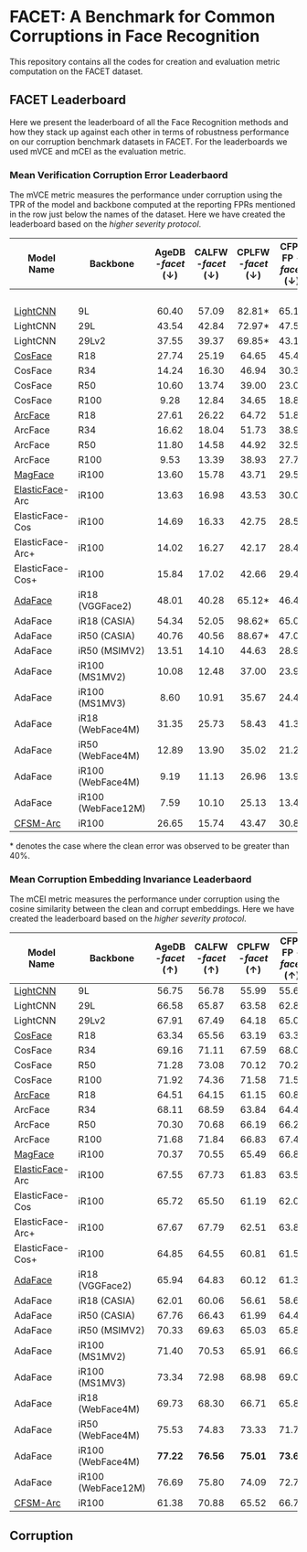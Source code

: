 # FACET: A Benchmark for Common Corruptions in Face Recognition
This repository contains all the codes for creation and evaluation metric computation on the FACET dataset.

## FACET Leaderboard
Here we present the leaderboard of all the Face Recognition methods and how they stack up against each other in terms of robustness performance on our corruption benchmark datasets in FACET. For the leaderboards we used mVCE and mCEI as the evaluation metric.

### Mean Verification Corruption Error Leaderbaord
The mVCE metric measures the performance under corruption using the TPR of the model and backbone computed at the reporting FPRs mentioned in the row just below the names of the dataset. Here we have created the leaderboard based on the _higher severity protocol_.

| Model Name       | Backbone           |   AgeDB -_facet_ (&darr;)  |   CALFW -_facet_ (&darr;) |   CPLFW -_facet_ (&darr;) |  CFP-FP -_facet_ (&darr;) |  IJB-C -_facet_ (&darr;) |  IJB-C -_facet_ (&darr;) |  IJB-C -_facet_ (&darr;) |
|------------------|--------------------|:-----:|:-----:|:------:|:------:|:------:|:------:|:------:|
|                  |                    |       |       |        |        |  1e-4  |  1e-5  |  1e-6  |
| [LightCNN](https://github.com/AlfredXiangWu/LightCNN#)         | 9L                 | 60.40 | 57.09 | 82.81* |  65.14 |  60.67 |  71.63 |  81.71 |
| LightCNN         | 29L                | 43.54 | 42.84 | 72.97* |  47.54 |  43.17 |  58.47 |  71.57 |
| LightCNN         | 29Lv2              | 37.55 | 39.37 | 69.85* |  43.16 |  40.56 |  63.17 |  82.66 |
| [CosFace](https://github.com/deepinsight/insightface)          | R18                | 27.74 | 25.19 |  64.65 |  45.46 |  24.63 |  34.25 |  44.05 |
| CosFace          | R34                | 14.24 | 16.30 |  46.94 |  30.33 |  14.11 |  22.58 |  33.46 |
| CosFace          | R50                | 10.60 | 13.74 |  39.00 |  23.03 |  12.31 |  23.73 |  41.84 |
| CosFace          | R100               |  9.28 | 12.84 |  34.65 |  18.80 |  12.69 |  25.16 |  50.87 |
| [ArcFace](https://github.com/deepinsight/insightface)          | R18                | 27.61 | 26.22 |  64.72 |  51.87 |  22.72 |  31.57 |  41.12 |
| ArcFace          | R34                | 16.62 | 18.04 |  51.73 |  38.99 |  16.56 |  24.21 |  35.72 |
| ArcFace          | R50                | 11.80 | 14.58 |  44.92 |  32.59 |  13.39 |  19.51 |  27.85 |
| ArcFace          | R100               |  9.53 | 13.39 |  38.93 |  27.76 |  11.94 |  17.90 |  28.65 |
| [MagFace](https://github.com/IrvingMeng/MagFace#)          | iR100              | 13.60 | 15.78 |  43.71 |  29.51 |  20.13 |  28.83 |  39.13 |
| [ElasticFace](https://github.com/fdbtrs/ElasticFace#)-Arc  | iR100              | 13.63 | 16.98 |  43.53 |  30.00 |  18.61 |  26.96 |  39.28 |
| ElasticFace-Cos  | iR100              | 14.69 | 16.33 |  42.75 |  28.54 |  16.91 |  25.73 |  38.98 |
| ElasticFace-Arc+ | iR100              | 14.02 | 16.27 |  42.17 |  28.43 |  16.86 |  24.14 |  35.43 |
| ElasticFace-Cos+ | iR100              | 15.84 | 17.02 |  42.66 |  29.49 |  17.56 |  26.17 |  39.42 |
| [AdaFace](https://github.com/mk-minchul/AdaFace)          | iR18 (VGGFace2)    | 48.01 | 40.28 | 65.12* |  46.44 |  33.00 |  45.97 |  57.41 |
| AdaFace          | iR18 (CASIA)       | 54.34 | 52.05 | 98.62* |  65.00 | 97.78* | 99.89* | 99.99* |
| AdaFace          | iR50 (CASIA)       | 40.76 | 40.56 | 88.67* |  47.03 | 96.22* | 99.92* | 99.98* |
| AdaFace          | iR50 (MSIMV2)      | 13.51 | 14.10 |  44.63 |  28.99 |  21.82 |  33.13 |  45.91 |
| AdaFace          | iR100 (MS1MV2)     | 10.08 | 12.48 |  37.00 |  23.99 |  16.09 |  25.40 |  38.01 |
| AdaFace          | iR100 (MS1MV3)     |  8.60 | 10.91 |  35.67 |  24.42 |  9.04  |  14.84 |  23.59 |
| AdaFace          | iR18 (WebFace4M)   | 31.35 | 25.73 |  58.43 |  41.38 |  20.41 |  31.17 |  42.56 |
| AdaFace          | iR50 (WebFace4M)   | 12.89 | 13.90 |  35.02 |  21.28 |  7.50  |  12.96 |  21.93 |
| AdaFace          | iR100 (WebFace4M)  |  9.19 | 11.13 |  26.96 |  13.95 |  5.56  |  9.43  |  16.21 |
| AdaFace          | iR100 (WebFace12M) |  7.59 | 10.10 |  25.13 |  13.40 |  4.92  |  9.07  |  21.95 |
| [CFSM-Arc](https://github.com/liufeng2915/CFSM)         | iR100              | 26.65 | 15.74 |  43.47 |  30.87 |  14.70 |  21.10 |  29.23 |

\* denotes the case where the clean error was observed to be greater than $40$%.

### Mean Corruption Embedding Invariance Leaderbaord
The mCEI metric measures the performance under corruption using the cosine similarity between the clean and corrupt embeddings. Here we have created the leaderboard based on the _higher severity protocol_.

| Model Name       | Backbone           | AgeDB -_facet_ (&uarr;) | CALFW -_facet_ (&uarr;) | CPLFW -_facet_ (&uarr;) | CFP-FP -_facet_ (&uarr;) | IJB-C -_facet_ (&uarr;) |
|------------------|--------------------|:-----:|:-----:|:-----:|:------:|:-----:|
| [LightCNN](https://github.com/AlfredXiangWu/LightCNN#)         | 9L                 | 56.75 | 56.78 | 55.99 |  55.67 | 59.90 |
| LightCNN         | 29L                | 66.58 | 65.87 | 63.58 |  62.83 | 69.50 |
| LightCNN         | 29Lv2              | 67.91 | 67.49 | 64.18 |  65.04 | 71.09 |
| [CosFace](https://github.com/deepinsight/insightface)          | R18                | 63.34 | 65.56 | 63.19 |  63.31 | 70.66 |
| CosFace          | R34                | 69.16 | 71.11 | 67.59 |  68.01 | 76.20 |
| CosFace          | R50                | 71.28 | 73.08 | 70.12 |  70.20 | 78.05 |
| CosFace          | R100               | 71.92 | 74.36 | 71.58 |  71.52 | 78.08 |
| [ArcFace](https://github.com/deepinsight/insightface)          | R18                | 64.51 | 64.15 | 61.15 |  60.83 | 69.27 |
| ArcFace          | R34                | 68.11 | 68.59 | 63.84 |  64.49 | 72.85 |
| ArcFace          | R50                | 70.30 | 70.68 | 66.19 |  66.20 | 75.01 |
| ArcFace          | R100               | 71.68 | 71.84 | 66.83 |  67.48 | 76.42 |
| [MagFace](https://github.com/IrvingMeng/MagFace#)          | iR100              | 70.37 | 70.55 | 65.49 |  66.85 | 74.07 |
| [ElasticFace](https://github.com/fdbtrs/ElasticFace#)-Arc  | iR100              | 67.55 | 67.73 | 61.83 |  63.59 | 71.07 |
| ElasticFace-Cos  | iR100              | 65.72 | 65.50 | 61.19 |  62.09 | 69.86 |
| ElasticFace-Arc+ | iR100              | 67.67 | 67.79 | 62.51 |  63.89 | 71.74 |
| ElasticFace-Cos+ | iR100              | 64.85 | 64.55 | 60.81 |  61.55 | 69.59 |
| [AdaFace](https://github.com/mk-minchul/AdaFace)          | iR18 (VGGFace2)    | 65.94 | 64.83 | 60.12 |  61.34 | 67.94 |
| AdaFace          | iR18 (CASIA)       | 62.01 | 60.06 | 56.61 |  58.69 | 64.55 |
| AdaFace          | iR50 (CASIA)       | 67.76 | 66.43 | 61.99 |  64.48 | 70.91 |
| AdaFace          | iR50 (MSIMV2)      | 70.33 | 69.63 | 65.03 |  65.88 | 72.66 |
| AdaFace          | iR100 (MS1MV2)     | 71.40 | 70.53 | 65.91 |  66.98 | 73.74 |
| AdaFace          | iR100 (MS1MV3)     | 73.34 | 72.98 | 68.98 |  69.01 | 77.39 |
| AdaFace          | iR18 (WebFace4M)   | 69.73 | 68.30 | 66.71 |  65.81 | 72.24 |
| AdaFace          | iR50 (WebFace4M)   | 75.53 | 74.83 | 73.33 |  71.74 | 80.56 |
| AdaFace          | iR100 (WebFace4M)  | **77.22** | **76.56** | **75.01** |  **73.65** | **82.64** |
| AdaFace          | iR100 (WebFace12M) | 76.69 | 75.80 | 74.09 |  72.72 | 81.86 |
| [CFSM-Arc](https://github.com/liufeng2915/CFSM)         | iR100              | 61.38 | 70.88 | 65.52 |  66.70 | 74.67 |

## Corruption
